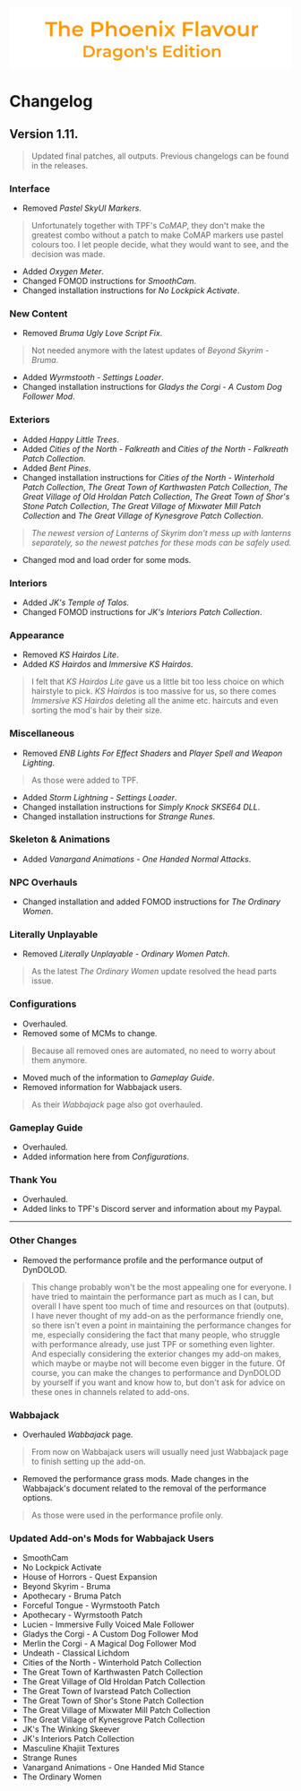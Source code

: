 ![image](images/Banner.png)

# Changelog

## Version 1.11.

> Updated final patches, all outputs.
> Previous changelogs can be found in the releases.

### Interface

* Removed _Pastel SkyUI Markers_.
> Unfortunately together with TPF's _CoMAP_, they don't make the greatest combo without a patch to make CoMAP markers use pastel colours too. I let people decide, what they would want to see, and the decision was made.
* Added _Oxygen Meter_.
* Changed FOMOD instructions for _SmoothCam_.
* Changed installation instructions for _No Lockpick Activate_.

### New Content

* Removed _Bruma Ugly Love Script Fix_.
> Not needed anymore with the latest updates of _Beyond Skyrim - Bruma_.
* Added _Wyrmstooth - Settings Loader_.
* Changed installation instructions for _Gladys the Corgi - A Custom Dog Follower Mod_.

### Exteriors

* Added _Happy Little Trees_.
* Added _Cities of the North - Falkreath_ and _Cities of the North - Falkreath Patch Collection_.
* Added _Bent Pines_.
* Changed installation instructions for _Cities of the North - Winterhold Patch Collection_, _The Great Town of Karthwasten Patch Collection_, _The Great Village of Old Hroldan Patch Collection_, _The Great Town of Shor's Stone Patch Collection_, _The Great Village of Mixwater Mill Patch Collection_ and 
_The Great Village of Kynesgrove Patch Collection_.
> _The newest version of Lanterns of Skyrim don't mess up with lanterns separately, so the newest patches for these mods can be safely used._
* Changed mod and load order for some mods.

### Interiors

* Added _JK's Temple of Talos._
* Changed FOMOD instructions for _JK's Interiors Patch Collection_.

### Appearance

* Removed _KS Hairdos Lite_.
* Added _KS Hairdos_ and _Immersive KS Hairdos_.
> I felt that _KS Hairdos Lite_ gave us a little bit too less choice on which hairstyle to pick. _KS Hairdos_ is too massive for us, so
there comes _Immersive KS Hairdos_ deleting all the anime etc. haircuts and even sorting the mod's hair by their size.

### Miscellaneous

* Removed _ENB Lights For Effect Shaders_ and _Player Spell and Weapon Lighting_.
> As those were added to TPF.
* Added _Storm Lightning - Settings Loader_.
* Changed installation instructions for _Simply Knock SKSE64 DLL_.
* Changed installation instructions for _Strange Runes_.

### Skeleton & Animations

* Added _Vanargand Animations - One Handed Normal Attacks_.

### NPC Overhauls

* Changed installation and added FOMOD instructions for _The Ordinary Women_.

### Literally Unplayable

* Removed _Literally Unplayable - Ordinary Women Patch_.
> As the latest _The Ordinary Women_ update resolved the head parts issue.

### Configurations

* Overhauled.
* Removed some of MCMs to change.
> Because all removed ones are automated, no need to worry about them anymore.
* Moved much of the information to _Gameplay Guide_.
* Removed information for Wabbajack users.
> As their _Wabbajack_ page also got overhauled.

### Gameplay Guide

* Overhauled.
* Added information here from _Configurations_.

### Thank You

* Overhauled.
* Added links to TPF's Discord server and information about my Paypal.

---

### Other Changes

* Removed the performance profile and the performance output of DynDOLOD.
> This change probably won't be the most appealing one for everyone. I have tried to maintain the performance part as much as I can, but 
overall I have spent too much of time and resources on that (outputs). I have never thought of my add-on as the performance friendly one, 
so there isn't even a point in maintaining the performance changes for me, especially considering the fact that many people, who struggle with performance already, use just TPF or something even lighter. And especially considering the exterior changes my add-on makes, which maybe or maybe not will become even bigger in the future. Of course, 
you can make the changes to performance and DynDOLOD by yourself if you want and know how to, but don't ask for advice on these ones in channels related to add-ons.

### Wabbajack

* Overhauled _Wabbajack_ page.
> From now on Wabbajack users will usually need just Wabbajack page to finish setting up the add-on. 
* Removed the performance grass mods. Made changes in the Wabbajack's document related to the removal of the performance options.
> As those were used in the performance profile only.

### Updated Add-on's Mods for Wabbajack Users

* SmoothCam
* No Lockpick Activate
* House of Horrors - Quest Expansion
* Beyond Skyrim - Bruma
* Apothecary - Bruma Patch
* Forceful Tongue - Wyrmstooth Patch
* Apothecary - Wyrmstooth Patch
* Lucien - Immersive Fully Voiced Male Follower
* Gladys the Corgi - A Custom Dog Follower Mod
* Merlin the Corgi - A Magical Dog Follower Mod
* Undeath - Classical Lichdom
* Cities of the North - Winterhold Patch Collection
* The Great Town of Karthwasten Patch Collection
* The Great Village of Old Hroldan Patch Collection
* The Great Town of Ivarstead Patch Collection
* The Great Town of Shor's Stone Patch Collection
* The Great Village of Mixwater Mill Patch Collection
* The Great Village of Kynesgrove Patch Collection
* JK's The Winking Skeever
* JK's Interiors Patch Collection
* Masculine Khajiit Textures
* Strange Runes
* Vanargand Animations - One Handed Mid Stance
* The Ordinary Women
